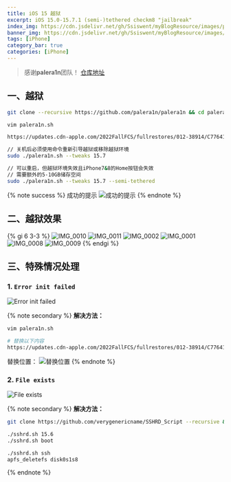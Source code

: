 ```yaml
---
title: iOS 15 越狱
excerpt: iOS 15.0-15.7.1 (semi-)tethered checkm8 "jailbreak"
index_img: https://cdn.jsdelivr.net/gh/Ssiswent/myBlogResource/images/palera1n.png
banner_img: https://cdn.jsdelivr.net/gh/Ssiswent/myBlogResource/images/palera1n.png
tags: [iPhone]
category_bar: true
categories: [iPhone]
---
```


> 感谢**palera1n**团队！
> [仓库地址](https://github.com/palera1n/palera1n)

## 一、越狱

``` bash
git clone --recursive https://github.com/palera1n/palera1n && cd palera1n

vim palera1n.sh

https://updates.cdn-apple.com/2022FallFCS/fullrestores/012-38914/C7764173-5CC4-4D58-8F8B-F093F9A060F0/iPhone_4.7_P3_15.7_19H12_Restore.ipsw

// 关机后必须使用命令重新引导越狱或移除越狱环境
sudo ./palera1n.sh --tweaks 15.7

// 可以重启，但越狱环境失效且iPhone7&8的Home按钮会失效
// 需要额外的5-10GB储存空间
sudo ./palera1n.sh --tweaks 15.7 --semi-tethered
```

{% note success %}
成功的提示
![成功的提示](https://cdn.jsdelivr.net/gh/Ssiswent/myBlogResource/images/20221117113928.png)
{% endnote %}

## 二、越狱效果
{% gi 6 3-3 %}
  ![IMG_0010](https://cdn.jsdelivr.net/gh/Ssiswent/myBlogResource/images/IMG_0010.PNG)
  ![IMG_0011](https://cdn.jsdelivr.net/gh/Ssiswent/myBlogResource/images/IMG_0011.PNG)
  ![IMG_0002](https://cdn.jsdelivr.net/gh/Ssiswent/myBlogResource/images/IMG_0002.PNG)
  ![IMG_0001](https://cdn.jsdelivr.net/gh/Ssiswent/myBlogResource/images/IMG_0001.PNG)
  ![IMG_0008](https://cdn.jsdelivr.net/gh/Ssiswent/myBlogResource/images/IMG_0008.PNG)
  ![IMG_0009](https://cdn.jsdelivr.net/gh/Ssiswent/myBlogResource/images/IMG_0009.PNG)
{% endgi %}

## 三、特殊情况处理
### 1. `Error init failed`

![Error init failed](https://cdn.jsdelivr.net/gh/Ssiswent/myBlogResource/images/20221118142103.png)

{% note secondary %}
**解决方法：**

``` bash
vim palera1n.sh

# 替换以下内容
https://updates.cdn-apple.com/2022FallFCS/fullrestores/012-38914/C7764173-5CC4-4D58-8F8B-F093F9A060F0/iPhone_4.7_P3_15.7_19H12_Restore.ipsw
```

替换位置：
![替换位置](https://cdn.jsdelivr.net/gh/Ssiswent/myBlogResource/images/20221118142511.png)
{% endnote %}

### 2. `File exists`

![File exists](https://cdn.jsdelivr.net/gh/Ssiswent/myBlogResource/images/20221118142640.png)

{% note secondary %}
**解决方法：**

``` bash
git clone https://github.com/verygenericname/SSHRD_Script --recursive && SSHRD_Script

./sshrd.sh 15.6
./sshrd.sh boot

./sshrd.sh ssh
apfs_deletefs disk0s1s8
```
{% endnote %}
